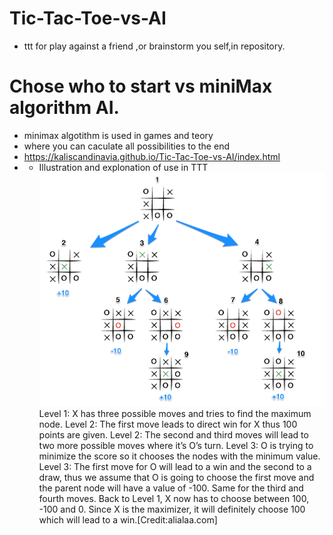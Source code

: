 # Tic-Tac-Toe-vs-AI
- ttt for play against a friend ,or brainstorm you self,in repository.
# Chose who to start vs miniMax algorithm AI.
- minimax algotithm is used in games and teory
- where you can caculate all possibilities to the end
- https://kaliscandinavia.github.io/Tic-Tac-Toe-vs-AI/index.html
- 
  - Illustration and explonation of use in TTT
  ![miniMax to Depth = 3 in TTT](https://github.com/kaliscandinavia/Tic-Tac-Toe-vs-AI/blob/main/minimax.png)
    Level 1: X has three possible moves and tries to find the maximum node.
    Level 2: The first move leads to direct win for X thus 100 points are given.
    Level 2: The second and third moves will lead to two more possible moves where it’s O’s turn.
    Level 3: O is trying to minimize the score so it chooses the nodes with the minimum value.
    Level 3: The first move for O will lead to a win and the second to a draw, thus we assume that O is going to choose the first move and the parent node will have a value of -100. Same for the third and fourth moves.
    Back to Level 1, X now has to choose between 100, -100 and 0. Since X is the maximizer, it will definitely choose 100 which will lead to a win.[Credit:alialaa.com]

